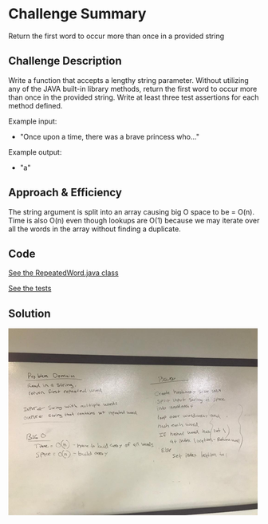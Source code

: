 # Challenge Summary

Return the first word to occur more than once in a provided string

## Challenge Description
Write a function that accepts a lengthy string parameter.
Without utilizing any of the JAVA built-in library methods, return the first word to occur more than once in the provided string.
Write at least three test assertions for each method defined.

Example input:
- "Once upon a time, there was a brave princess who..."

Example output:
- "a"

## Approach & Efficiency

The string argument is split into an array causing big O space to be = O(n).
Time is also O(n) even though lookups are O(1) because we may iterate over all the words in the array without finding a duplicate.
 
## Code
[See the RepeatedWord.java class](src/main/java/code/challenges/RepeatedWord.java)

[See the tests](src/test/java/code/challenges/RepeatedWordTest.java)

## Solution
![Screenshot](../assets/rw.png)
